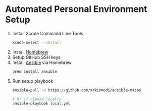 # Automated Personal Environment Setup

1. Install Xcode Command Line Tools
    ```sh
    xcode-select --install
    ```
1. Install [Homebrew](https://brew.sh/)
1. Setup GitHub SSH keys
1. Install [Ansible](https://www.ansible.com/) via Homebrew
    ```sh
    brew install ansible
    ```
1. Run setup playbook
    ```sh
    ansible-pull -U https://github.com/arkinmodi/ansible-macos

    # Or if cloned locally
    ansible-playbook local.yml
    ```
